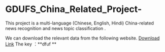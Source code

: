 # GDUFS_China_Related_Project-
This project is a multi-language (Chinese, English, Hindi) China-related news recognition and news topic classification .


We can download the relevant data from the following website.
[Download Link](https://pan.baidu.com/s/1qFJn5ix9LJ3AiZebHh2T-A)
The key ：**dfuf **
